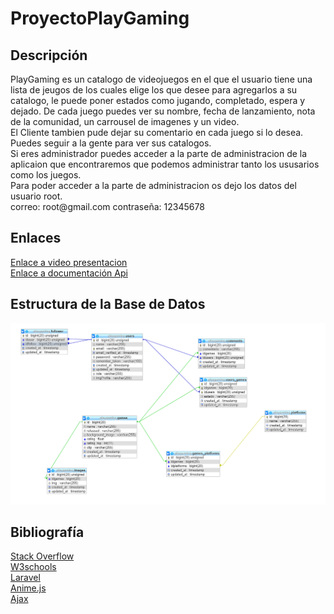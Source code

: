 # ProyectoPlayGaming
<h2>Descripción</h2>
PlayGaming es un catalogo de videojuegos en el que el usuario tiene una lista de jeugos de los cuales elige los que desee para agregarlos a su catalogo, le puede poner estados como jugando, completado, espera y dejado. De cada juego puedes ver su nombre, fecha de lanzamiento, nota de la comunidad, un carrousel de imagenes y un video.<br>
El Cliente tambien pude dejar su comentario en cada juego si lo desea.<br>
Puedes seguir a la gente para ver sus catalogos.<br>
Si eres administrador puedes acceder a la parte de administracion de la aplicaion que encontraremos que podemos administrar tanto los ususarios como los juegos.
<br>
Para poder acceder a la parte de administracion os dejo los datos del usuario root.
<br>
correo: root@gmail.com
contraseña: 12345678

<h2>Enlaces</h2>

<a href="https://www.youtube.com/watch?v=tVkEFsbu-Tw">Enlace a video presentacion</a> <br>
<a href="https://documenter.getpostman.com/view/11639083/SzzgBzkM">Enlace a documentación Api </a>

<h2>Estructura de la Base de Datos</h2>
<img src="https://github.com/samuelvalverde28/ProyectoPlayGaming/blob/master/Anexo/Dise%C3%B1oER.PNG" alt="iamgen estructura">

<h2>Bibliografía</h2>
<a href="https://stackoverflow.com/">Stack Overflow</a> <br>
<a href="https://www.w3schools.com/">W3schools</a> <br>
<a href="https://laravel.com/">Laravel</a> <br>
<a href="https://animejs.com/">Anime.js</a> <br>
<a href="https://api.jquery.com/jquery.ajax/">Ajax</a> <br>

